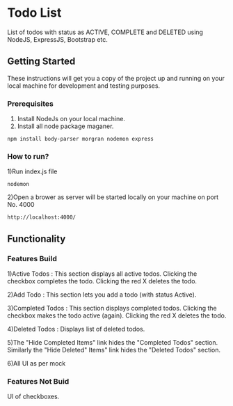 # Todo List

List of todos with status as ACTIVE, COMPLETE and DELETED using NodeJS, ExpressJS, Bootstrap etc. 

## Getting Started

These instructions will get you a copy of the project up and running on your local machine for development and testing purposes.

### Prerequisites

1) Install NodeJs on your local machine.
2) Install all node package maganer. 

```
npm install body-parser morgran nodemon express
```

### How to run?

1)Run index.js file 

```
nodemon
```

2)Open a brower as server will be started locally on your machine on port No. 4000 

```
http://localhost:4000/
```

## Functionality

### Features Build


1)Active Todos : This section displays all active todos. Clicking the checkbox completes the todo. Clicking the red X deletes the todo.

2)Add Todo : This section lets you add a todo (with status Active).

3)Completed Todos : This section displays completed todos. Clicking the checkbox makes the todo active (again). Clicking the red X deletes the todo.

4)Deleted Todos : Displays list of deleted todos.

5)The "Hide Completed Items" link hides the "Completed Todos" section. Similarly the "Hide Deleted" Items" link hides the "Deleted Todos" section.

6)All UI as per mock

### Features Not Buid

UI of checkboxes.

